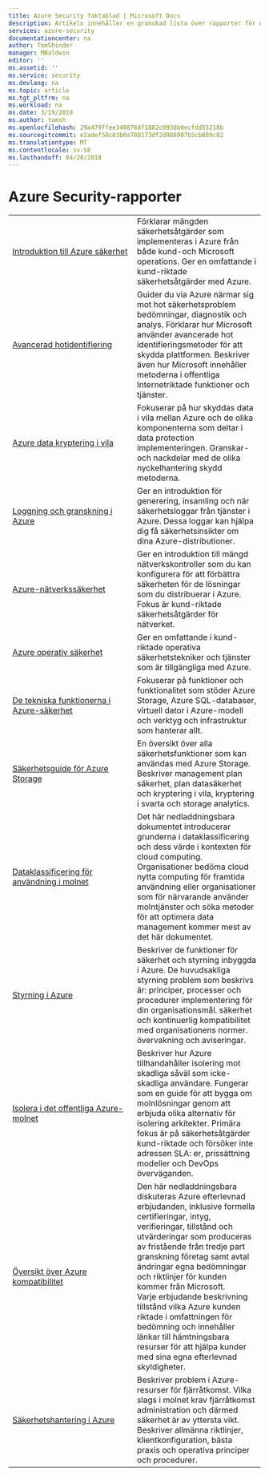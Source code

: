 ```yaml
---
title: Azure Security faktablad | Microsoft Docs
description: Artikeln innehåller en granskad lista över rapporter för Azure-säkerhet för olika Azure-resurser.
services: azure-security
documentationcenter: na
author: TomShinder
manager: MBaldwin
editor: ''
ms.assetid: ''
ms.service: security
ms.devlang: na
ms.topic: article
ms.tgt_pltfrm: na
ms.workload: na
ms.date: 3/19/2018
ms.author: tomsh
ms.openlocfilehash: 29a479ffee3488768f1882c0938b0ecfdd55218b
ms.sourcegitcommit: e2adef58c03b0a780173df2d988907b5cb809c82
ms.translationtype: MT
ms.contentlocale: sv-SE
ms.lasthandoff: 04/28/2018
---
```

# <a name="azure-security-white-papers"></a>Azure Security-rapporter
| | |
|-|-|
|[Introduktion&nbsp;till&nbsp;Azure&nbsp;säkerhet](azure-security.md)|Förklarar mängden säkerhetsåtgärder som implementeras i Azure från både kund-och Microsoft operations. Ger en omfattande i kund-riktade säkerhetsåtgärder med Azure.|
|[Avancerad hotidentifiering](azure-threat-detection.md)|Guider du via Azure närmar sig mot hot säkerhetsproblem bedömningar, diagnostik och analys. Förklarar hur Microsoft använder avancerade hot identifieringsmetoder för att skydda plattformen. Beskriver även hur Microsoft innehåller metoderna i offentliga Internetriktade funktioner och tjänster.|
|[Azure data kryptering i vila](azure-security-encryption-atrest.md)|Fokuserar på hur skyddas data i vila mellan Azure och de olika komponenterna som deltar i data protection implementeringen. Granskar- och nackdelar med de olika nyckelhantering skydd metoderna.|
|[Loggning och granskning i Azure](azure-log-audit.md)|Ger en introduktion för generering, insamling och när säkerhetsloggar från tjänster i Azure. Dessa loggar kan hjälpa dig få säkerhetsinsikter om dina Azure-distributioner. |
|[Azure-nätverkssäkerhet](azure-network-security.md)|Ger en introduktion till mängd nätverkskontroller som du kan konfigurera för att förbättra säkerheten för de lösningar som du distribuerar i Azure. Fokus är kund-riktade säkerhetsåtgärder för nätverket.|
|[Azure operativ säkerhet](azure-operational-security.md)|Ger en omfattande i kund-riktade operativa säkerhetstekniker och tjänster som är tillgängliga med Azure.|
|[De tekniska funktionerna i Azure-säkerhet](azure-security-technical-capabilities.md)|Fokuserar på funktioner och funktionalitet som stöder Azure Storage, Azure SQL-databaser, virtuell dator i Azure-modell och verktyg och infrastruktur som hanterar allt.|
|[Säkerhetsguide för Azure Storage](https://docs.microsoft.com/azure/storage/common/storage-security-guide?toc=%2fazure%2fsecurity%2ftoc.json) |En översikt över alla säkerhetsfunktioner som kan användas med Azure Storage. Beskriver management plan säkerhet, plan datasäkerhet och kryptering i vila, kryptering i svarta och storage analytics.|
|[Dataklassificering för användning i molnet](https://gallery.technet.microsoft.com/Data-Classification-for-51252f03) |Det här nedladdningsbara dokumentet introducerar grunderna i dataklassificering och dess värde i kontexten för cloud computing. Organisationer bedöma cloud nytta computing för framtida användning eller organisationer som för närvarande använder molntjänster och söka metoder för att optimera data management kommer mest av det här dokumentet.|
|[Styrning i Azure](governance-in-azure.md)|Beskriver de funktioner för säkerhet och styrning inbyggda i Azure. De huvudsakliga styrning problem som beskrivs är: principer, processer och procedurer implementering för din organisationsmål. säkerhet och kontinuerlig kompatibilitet med organisationens normer. övervakning och aviseringar.
|[Isolera i det offentliga Azure-molnet](azure-isolation.md)|Beskriver hur Azure tillhandahåller isolering mot skadliga såväl som icke-skadliga användare. Fungerar som en guide för att bygga om molnlösningar genom att erbjuda olika alternativ för isolering arkitekter. Primära fokus är på säkerhetsåtgärder kund-riktade och försöker inte adressen SLA: er, prissättning modeller och DevOps överväganden.|
|[Översikt över Azure kompatibilitet](https://gallery.technet.microsoft.com/Overview-of-Azure-c1be3942)|Den här nedladdningsbara diskuteras Azure efterlevnad erbjudanden, inklusive formella certifieringar, intyg, verifieringar, tillstånd och utvärderingar som produceras av fristående från tredje part granskning företag samt avtal ändringar egna bedömningar och riktlinjer för kunden kommer från Microsoft. <br/> Varje erbjudande beskrivning tillstånd vilka Azure kunden riktade i omfattningen för bedömning och innehåller länkar till hämtningsbara resurser för att hjälpa kunder med sina egna efterlevnad skyldigheter.|
|[Säkerhetshantering i Azure](azure-security-management.md)|Beskriver problem i Azure-resurser för fjärråtkomst. Vilka slags i molnet krav fjärråtkomst administration och därmed säkerhet är av yttersta vikt. Beskriver allmänna riktlinjer, klientkonfiguration, bästa praxis och operativa principer och procedurer. |

